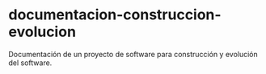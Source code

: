 # documentacion-construccion-evolucion
Documentación de un proyecto de software para construcción y evolución del software.
